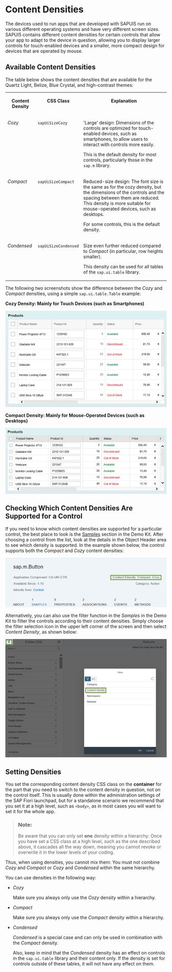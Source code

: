 <!-- loioe54f729da8e3405fae5e4fe8ae7784c1 -->

# Content Densities

The devices used to run apps that are developed with SAPUI5 run on various different operating systems and have very different screen sizes. SAPUI5 contains different content densities for certain controls that allow your app to adapt to the device in question, allowing you to display larger controls for touch-enabled devices and a smaller, more compact design for devices that are operated by mouse.



## Available Content Densities

The table below shows the content densities that are available for the Quartz Light, Belize, Blue Crystal, and high-contrast themes:


<table>
<tr>
<th valign="top">

Content Density



</th>
<th valign="top">

CSS Class



</th>
<th valign="top">

Explanation



</th>
</tr>
<tr>
<td valign="top">

 *Cozy* 



</td>
<td valign="top">

 `sapUiSizeCozy` 



</td>
<td valign="top">

'Large' design: Dimensions of the controls are optimized for touch-enabled devices, such as smartphones, to allow users to interact with controls more easily.

This is the default density for most controls, particularly those in the `sap.m` library.



</td>
</tr>
<tr>
<td valign="top">

 *Compact* 



</td>
<td valign="top">

 `sapUiSizeCompact` 



</td>
<td valign="top">

Reduced-size design: The font size is the same as for the cozy density, but the dimensions of the controls and the spacing between them are reduced. This density is more suitable for mouse-operated devices, such as desktops.

For some controls, this is the default density.



</td>
</tr>
<tr>
<td valign="top">

 *Condensed* 



</td>
<td valign="top">

 `sapUiSizeCondensed` 



</td>
<td valign="top">

Size even further reduced compared to *Compact* \(in particular, row heights smaller\).

This density can be used for all tables of the `sap.ui.table` library.



</td>
</tr>
</table>

The following two screenshots show the difference between the *Cozy* and *Compact* densities, using a simple `sap.ui.table.Table` example:

   
  
**Cozy Density: Mainly for Touch Devices \(such as Smartphones\)**

 ![](images/Cosy_Mode_c9c8ffa.png "Cozy Density: Mainly for Touch Devices (such as Smartphones)") 

   
  
**Compact Density: Mainly for Mouse-Operated Devices \(such as Desktops\)**

 ![](images/Compact_Mode_644ff9d.png "Compact Density: Mainly for Mouse-Operated Devices (such as Desktops)") 



## Checking Which Content Densities Are Supported for a Control

If you need to know which content densities are supported for a particular control, the best place to look is the [Samples](https://ui5.sap.com/explored.html) section in the Demo Kit. After choosing a control from the list, look at the details in the Object Header area to see which density is supported. In the example shown below, the control supports both the *Compact* and *Cozy* content densities:

 ![](images/Content_Density_Category_bc564fc.png) 

Alternatively, you can also use the filter function in the *Samples* in the Demo Kit to filter the controls according to their content densities. Simply choose the filter selection icon in the upper left corner of the screen and then select *Content Density*, as shown below:

 ![](images/Content_Density_Selection_18e87a8.png) 



## Setting Densities

You set the corresponding content density CSS class on the **container** for the part that you need to switch to the content density in question, not on the control itself. This is usually done within the administration settings of the SAP Fiori launchpad, but for a standalone scenario we recommend that you set it at a high level, such as `<body>`, as in most cases you will want to set it for the whole app.

> ### Note:  
> Be aware that you can only set **one** density within a hierarchy: Once you have set a CSS class at a high level, such as the one described above, it cascades all the way down, meaning you cannot revoke or overwrite it in the lower levels of your coding.

Thus, when using densities, you cannot mix them: You must not combine *Cozy* and *Compact* or *Cozy* and *Condensed* within the same hierarchy.

You can use densities in the following way:

-   *Cozy*

    Make sure you always only use the *Cozy* density within a hierarchy.

-   *Compact*

    Make sure you always only use the *Compact* density within a hierarchy.

-   *Condensed*

     *Condensed* is a special case and can only be used in combination with the *Compact* density.

    Also, keep in mind that the *Condensed* density has an effect on controls in the `sap.ui.table` library and their content only. If the density is set for controls outside of these tables, it will not have any effect on them.


